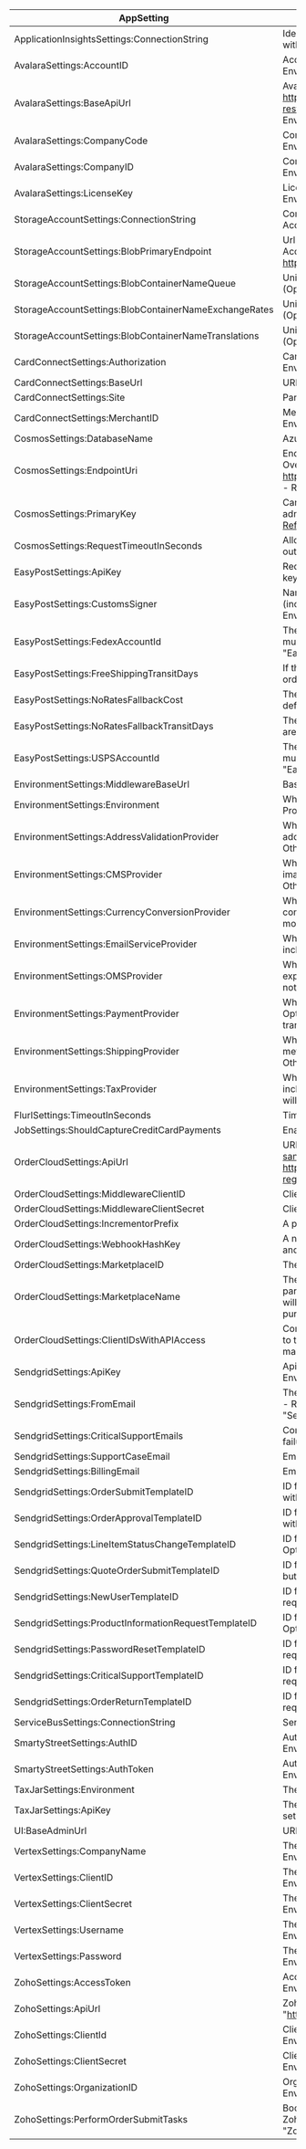 ﻿| AppSetting                                                                    | Description                                                                                                                                                                                                                 |
| ----------------------------------------------------------------------------- | --------------------------------------------------------------------------------------------------------------------------------------------------------------------------------------------------------------------------- |
| ApplicationInsightsSettings:ConnectionString                                  | Identifies the resouce you want to associate your telemetry data with. [App Insights Overview](https://docs.microsoft.com/en-us/azure/azure-monitor/app/app-insights-overview)                                              |
| AvalaraSettings:AccountID                                                     | AccountId associated to Avalara account - Required if EnvironmentSettings:TaxCodeProvider is set to Avalara                                                                                                                                                                                    |
| AvalaraSettings:BaseApiUrl                                                    | Avalara Url to use based on environment (eg: <https://rest.avatax.com/api/v2>, <https://sandbox-rest.avatax.com/api/v2>) - Required if EnvironmentSettings:TaxCodeProvider is set to Avalara                                                                                                    |
| AvalaraSettings:CompanyCode                                                   | Company code associated with Avalara account - Required if EnvironmentSettings:TaxCodeProvider is set to Avalara                                                                                                                                                                                      |
| AvalaraSettings:CompanyID                                                     | ComapanyID associated with Avalara account - Required if EnvironmentSettings:TaxCodeProvider is set to Avalara                                                                                                                                                                                        |
| AvalaraSettings:LicenseKey                                                    | License Key associated with Avalara account - Required if EnvironmentSettings:TaxCodeProvider is set to Avalara                                                                                                                                          |
| StorageAccountSettings:ConnectionString                                       | Connection string for the storage account. Found in Azure Storage Account under "Access Keys" - Required for running Headstart.                                                                                                                                          |
| StorageAccountSettings:BlobPrimaryEndpoint                                    | Url for the blob storage that is hosted in Azure. Found in Storage Account > Endpoints > Primary endpoint. Format is <https://{STORAGEACCOUNT_NAME}.blob.core.windows.net/>                                                 |
| StorageAccountSettings:BlobContainerNameQueue                                 | Unique name for the blob container housing data for Azure Queues (Optional, defaults to "queue") [Microsoft Reference](https://docs.microsoft.com/en-us/rest/api/storageservices/naming-queues-and-metadata)                                                                 |
| StorageAccountSettings:BlobContainerNameExchangeRates                         | Unique name for the blob container housing data for exchange rates (Optional, defaults to "currency")                                                                                                                                                     |
| StorageAccountSettings:BlobContainerNameTranslations                          | Unique name for the blob container housing data for translations (Optional, defaults to ngx-translate)                                                                                                                                |
| CardConnectSettings:Authorization                                             | CardConnect specific token for authorization - Required if EnvironmentSettings:PaymentProvider is set to "CardConnect"                                                                                                                 |
| CardConnectSettings:BaseUrl                                                   | URL used to connect to CardConnect (eg: cardconnect.com)                                                                                                                                                                    |
| CardConnectSettings:Site                                                      | Partner level grouping. (eg: https&#x3A;//<site>.cardconnect.com), if applicable                                                                                                                                            |
| CardConnectSettings:MerchantID                                                | Merchant ID for CardConnect - Required if EnvironmentSettings:PaymentProvider is set to "CardConnect".                                                                                                                                                                                                    |
| CosmosSettings:DatabaseName                                                   | Azure database resource name                                                                                                                                                                                                |
| CosmosSettings:EndpointUri                                                    | Endpoint for your Azure CosmosDB instance. Can be found under Overview > URI. Is in the form <https://{COSMOS_DB_ACCOUNT_NAME}.documents.azure.com:443/> - Required for running Headstart.                                                                            |
| CosmosSettings:PrimaryKey                                                     | Can be found in Keys > Primary Key. Provides access to all the administrative resources for the database account [Microsoft Reference](https://docs.microsoft.com/en-us/azure/cosmos-db/secure-access-to-data#primary-keys) - Required for running Headstart |
| CosmosSettings:RequestTimeoutInSeconds                                        | Allows you to control how long a request should take before it times out. Optional - defaults to 15 seconds.                                                                                                                                                                               |
| EasyPostSettings:ApiKey                                                       | Required on every request. Used to authenticate as basic user. API keys give full read/write access to your account                                                                                                         |
| EasyPostSettings:CustomsSigner                                                | Name of person that is expected to sign for packages at customs (include both first and last name) - Required if EnvironmentSettings:ShippingProvider is set to "EasyPost"                                                                                                               |
| EasyPostSettings:FedexAccountId                                               | The FedEx carrier account identifier. Either this or UpsAccountId must be defined if EnvironmentSettings:ShippingProvider is set to "EasyPost"                                                                                                                                         |
| EasyPostSettings:FreeShippingTransitDays                                      | If the order has free shipping, this marks the transit days for the order                                                                                                                                                   |
| EasyPostSettings:NoRatesFallbackCost                                          | The fallback cost for shipping if no rates are returned. Optional - defaults to 20                                                                                                                                                    |
| EasyPostSettings:NoRatesFallbackTransitDays                                   | The number of transit days to set on a shipping estimate if no rates are returned. Optional - defaults to 3                                                                                                                                                     |
| EasyPostSettings:USPSAccountId                                                | The USPS carrier account identifier. Either this or FedexAccountId must be defined if EnvironmentSettings:ShippingProvider is set to "EasyPost".                                                                                                                                          |
| EnvironmentSettings:MiddlewareBaseUrl                                         | Base URL to the middleware API                                                                                                                                                                                              |
| EnvironmentSettings:Environment                                               | Which environment this config will be used in (Test, UAT, Production).                                                                                                                                                      |
| EnvironmentSettings:AddressValidationProvider                                 | Which address validation service provider will be used where address validation has been requested. Options include: "Smarty". Otherwise no validation will be performed.                                                   |
| EnvironmentSettings:CMSProvider                                               | Which content management system provider will be used for storing images and pdfs for product information. Options include: N/A. Otherwise will default to custom integration with Azure blob storage.                      |
| EnvironmentSettings:CurrencyConversionProvider                                | Which currency conversion provider should be used for currency conversion. Options include: "ExchangeRates". Otherwise will use mocked currency conversions.                                                                                         |
| EnvironmentSettings:EmailServiceProvider                                      | Which email service provider should be used for emails. Options include: "SendGrid". Otherwise no emails will be sent.                                                                                                      |
| EnvironmentSettings:OMSProvider                                               | Which order management service provider should be used for exporting orders to. Options include: "Zoho". Otherwise orders will not be forwarded to an OMS.                                                                  |
| EnvironmentSettings:PaymentProvider                                           | Which payment service provider should be used for payments. Options include: "CardConnect". Otherwise all payments and transactions will be mocked.                                                                         |
| EnvironmentSettings:ShippingProvider                                          | Which shipping service provider should be used for shipping methods and fees calculation. Options include: "EasyPost". Otherwise shipping estimates will be mocked.                                                         |
| EnvironmentSettings:TaxProvider                                               | Which tax service should be used for tax calculation. Options include: "Avalara", "Taxjar", or "Vertex". Otherwise mock responses will be returned from the DefaultTaxProvider implementation.                              |
| FlurlSettings:TimeoutInSeconds                                                | Timeout in seconds until Flurl (http client) will timeout                                                                                                                                                                   |
| JobSettings:ShouldCaptureCreditCardPayments                                   | Enables payment capture job                                                                                                                                                                                                 |
| OrderCloudSettings:ApiUrl                                                     | URL to connect to OrderCloud, such as https://useast-sandbox.ordercloud.io. Check out this for more information https://ordercloud.io/knowledge-base/ordercloud-supported-regions                                                                       |
| OrderCloudSettings:MiddlewareClientID                                         | ClientID used to interface with OrderCloud                                                                                                                                                                                  |
| OrderCloudSettings:MiddlewareClientSecret                                     | Client Secret used to interface with OrderCloud                                                                                                                                                                             |
| OrderCloudSettings:IncrementorPrefix                                          | A prefix used in all orderIDs to create a distinct incrementor                                                                                                                                                              |
| OrderCloudSettings:WebhookHashKey                                             | A non-guessable string used to validate requests from Webhooks and Integration Events are coming from OrderCloud.                                                                                                                                                          |
| OrderCloudSettings:MarketplaceID                                              | The ID of the Marketplace                                                                                                                                                                                                   |
| OrderCloudSettings:MarketplaceName                                            | The Name of your Marketplace. If you're a marketplace owner that is participating in commerce then any orders placed for your products will display MarketplaceName as the company that the user is purchasing from         |
| OrderCloudSettings:ClientIDsWithAPIAccess                                     | Comma-separated string of API Client IDs that will have API access to the middleware. This is used as a security feature to prevent malicious actors from calling the middleware API                                                                                                                                          |
| SendgridSettings:ApiKey                                                       | Api Key for SendGrid Account - Required if EnvironmentSettings:EmailServiceProvider is set to "SendGrid"                                                                                                                                                     |
| SendgridSettings:FromEmail                                                    | The email address that should be used as the sending email address - Required if EnvironmentSettings:EmailServiceProvider is set to "SendGrid"                                                                                                                                      |
| SendgridSettings:CriticalSupportEmails                                        | Comma delimited list of emails that should be contacted when critical failures occur that require manual intervention (Optional)                                                                                           |
| SendgridSettings:SupportCaseEmail                                             | Email to send support cases to (Optional)                                                                                                                                                                                  |
| SendgridSettings:BillingEmail                                                 | Email to send for payment, billing, or refund queries (Optional)                                                                                                                                                             |
| SendgridSettings:OrderSubmitTemplateID                                        | ID for the template to be used for OrderSubmit emails - Optional but without it, no order submit emails will be sent                                                                                                    |
| SendgridSettings:OrderApprovalTemplateID                                      | ID for template to be used for OrderApproval emails - Optional but without it, no order approval emails will be sent                                                                                                                   |
| SendgridSettings:LineItemStatusChangeTemplateID                               | ID for template to be used for LineItemStatusChange emails - Optional but without it, no line item status change emails will be sent                                                                                                      |
| SendgridSettings:QuoteOrderSubmitTemplateID                                   | ID for template to be used for QuoteOrderSubmit emails - Optional but required to send QuoteOrderSubmit emails                                                                                                              |
| SendgridSettings:NewUserTemplateID                                            | ID for template to be used for NewUser emails - Optional but required to send NewUser emails                                                                                                                                |
| SendgridSettings:ProductInformationRequestTemplateID                          | ID for template to be used for ProductInformationRequest emails - Optional but required to send ProductInformationRequest emails.                                                                                            |
| SendgridSettings:PasswordResetTemplateID                                      | ID for template to be used for PasswordReset emails. Optional but required to send PasswordReset emails.                                                                                                                    |
| SendgridSettings:CriticalSupportTemplateID                                    | ID for template to be used for CriticalSupport emails - Optional but required to send CriticalSupport emails                                                                                                              |
| SendgridSettings:OrderReturnTemplateID                               | ID for template to be used for order return emails. Optional but required to send order return emails.                                                                                                                                                        |
| ServiceBusSettings:ConnectionString                                           | Service bus client connection string                                                                                                                                                                                        |
| SmartyStreetSettings:AuthID                                                   | Authentication ID used to connect with SmartyStreets - Required if EnvironmentSettings:AddressValidationProvider is set to "Smarty"                                                                                                                                                                       |
| SmartyStreetSettings:AuthToken                                                | Authorization token used to connect with SmartyStreet - Required if EnvironmentSettings:AddressValidationProvider is set to "Smarty"                                                                                                                                                                      |
| TaxJarSettings:Environment                                                    | The TaxJar environment, "Sandbox" or "Production"                                                                                                                                                                |
| TaxJarSettings:ApiKey                                                         | The TaxJar API key - Required if EnvironmentSettings:TaxProvider is set to "TaxJar"                                                                                                                                                                                            |
| UI:BaseAdminUrl                                                               | URL to the hosted admin application                                                                                                                                                                                                   |
| VertexSettings:CompanyName                                                    | The Vertex company name - Required when EnvironmentSettings:TaxProvider is "Vertex"                                                                                                                                         |
| VertexSettings:ClientID                                                       | The Vertex client id - Required when EnvironmentSettings:TaxProvider is "Vertex"                                                                                                                                             |
| VertexSettings:ClientSecret                                                   | The Vertex client secret - Required when EnvironmentSettings:TaxProvider is "Vertex"                                                                                                                                           |
| VertexSettings:Username                                                       | The Vertex username - Required when EnvironmentSettings:TaxProvider is "Vertex"                                                                                                                                                |
| VertexSettings:Password                                                       | The Vertex password - Required when EnvironmentSettings:TaxProvider is "Vertex"                                                                                                                                                |
| ZohoSettings:AccessToken                                                      | AccessToken used with Zoho - Required if EnvironmentSettings:OMSProvider is set to "Zoho"                                                                                                                                                         |
| ZohoSettings:ApiUrl                                                           | Zoho's API URL. Default value if not set "<https://books.zoho.com/api/v3>"                                                                                                                                                  |
| ZohoSettings:ClientId                                                         | ClientID used with Zoho - Required if EnvironmentSettings:OMSProvider is set to "Zoho"                                                                                                                                                            |
| ZohoSettings:ClientSecret                                                     | ClientSecret used with Zoho and specified ClientID - Required if EnvironmentSettings:OMSProvider is set to "Zoho"                                                                                                                              |
| ZohoSettings:OrganizationID                                                   | OrgID used with Zoho - Required if EnvironmentSettings:OMSProvider is set to "Zoho"                                                                                                                                                                |
| ZohoSettings:PerformOrderSubmitTasks                                          | Boolean that determines if order submit tasks should go through Zoho - Required if EnvironmentSettings:OMSProvider is set to "Zoho"                                                                                                                   |

